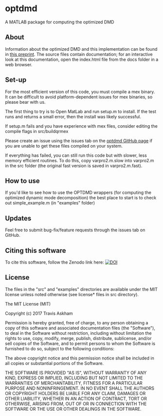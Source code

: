 # optdmd 

A MATLAB package for computing the optimized DMD

## About

Information about the optimized DMD and this implementation
can be found in [this preprint](https://arxiv.org/abs/1704.02343v1).
The source files contain documentation; for 
an interactive look at this documentation, open 
the index.html file from the docs folder in
a web browser.

## Set-up

For the most efficient version of this code, you
must compile a mex binary. It can be difficult to 
avoid platform-dependent issues for mex binaries,
so please bear with us. 

The first thing to try is to Open MatLab and run 
setup.m to install. If the test runs and returns
a small error, then the install was likely successful.

If setup.m fails and you have experience with
mex files, consider editing the compile flags in
src/buildqrmex

Please create an issue using the issues tab on
the [optdmd GitHub page](https://github.com/duqbo/optdmd)
if you are unable to get these files compiled on your
system.

If everything has failed, you can still run this code
but with slower, less memory efficient routines. 
To do this, copy varpro2.m.slow into varpro2.m in the
src folder (the original fast version is saved in 
varpro2.m.fast).

## How to use

If you'd like to see how to use the OPTDMD wrappers
(for computing the optimized dynamic mode decomposition)
the best place to start is to check out simple_example.m
(in "examples" folder)

## Updates

Feel free to submit bug-fix/feature requests through
the issues tab on GitHub.

## Citing this software

To cite this software, follow the Zenodo link here:
[![DOI](https://zenodo.org/badge/86738651.svg)](https://zenodo.org/badge/latestdoi/86738651)


## License 

The files in the "src" and "examples" directories are available under the MIT license unless noted otherwise (see license* files in src directory).

The MIT License (MIT)

Copyright (c) 2017 Travis Askham

Permission is hereby granted, free of charge, to any person obtaining a copy of this software and associated documentation files (the "Software"), to deal in the Software without restriction, including without limitation the rights to use, copy, modify, merge, publish, distribute, sublicense, and/or sell copies of the Software, and to permit persons to whom the Software is furnished to do so, subject to the following conditions:

The above copyright notice and this permission notice shall be included in all copies or substantial portions of the Software.

THE SOFTWARE IS PROVIDED "AS IS", WITHOUT WARRANTY OF ANY KIND, EXPRESS OR IMPLIED, INCLUDING BUT NOT LIMITED TO THE WARRANTIES OF MERCHANTABILITY, FITNESS FOR A PARTICULAR PURPOSE AND NONINFRINGEMENT. IN NO EVENT SHALL THE AUTHORS OR COPYRIGHT HOLDERS BE LIABLE FOR ANY CLAIM, DAMAGES OR OTHER LIABILITY, WHETHER IN AN ACTION OF CONTRACT, TORT OR OTHERWISE, ARISING FROM, OUT OF OR IN CONNECTION WITH THE SOFTWARE OR THE USE OR OTHER DEALINGS IN THE SOFTWARE.